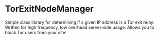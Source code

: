 TorExitNodeManager
==================

Simple class library for determining if a given IP address is a Tor exit relay.  Written for high frequency, low overhead server-side usage.  Allows you to block Tor users from your site!
